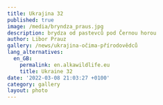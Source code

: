 ```yaml
---
title: Ukrajina 32
published: true
image: /media/bryndza_praus.jpg
description: brydza od pastevců pod Černou horou
author: Libor Prauz
gallery: /news/ukrajina-očima-přírodovědců
lang_alternatives:
  en_GB:
    permalink: en.alkawildlife.eu
    title: Ukraine 32
date: '2022-03-08 21:03:27 +0100'
category: gallery
layout: photo
---
```


